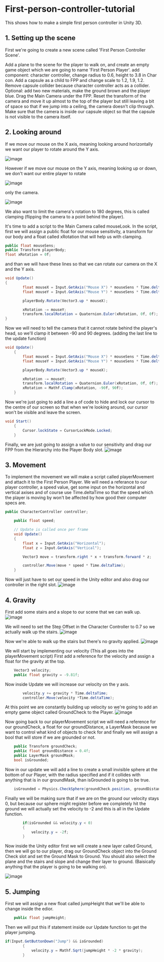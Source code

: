 # First-person-controller-tutorial

This shows how to make a simple first person controller in Unity 3D.

## 1. Setting up the scene

First we're going to create a new scene called 'First Person Controller Scene'.

Add a plane to the scene for the player to walk on, and create an empty game object which we are going to name 'First Person Player'.
add component: character controller, change radius to 0.6, height to 3.8 in Char con.
Add a capsule as a child to FPP and change scale to 1.2, 1.9, 1.2. Remove capsule collider because character controller acts as a collider.
Optional: add two new materials, make the ground brown and the player blue.
Drag the Main Camera under the FPP. Reset the transform of the camera and move it up almost to the top of the player but still leaving a bit of space so that if we jump into a ceiling, the camera doesn't clip through. Make sure that the camera is inside our capsule object so that the capsule is not visible to the camera itself.

## 2. Looking around

If we move our mouse on the X axis, meaning looking around horizontally we want our player to rotate around the Y axis.

![image](https://user-images.githubusercontent.com/79841064/195070189-b084a72a-4ccb-40ef-92bc-111cef569c98.png)

However if we move our mouse on the Y axis, meaning looking up or down, we don't want our entire player to rotate

![image](https://user-images.githubusercontent.com/79841064/195070828-61cf84f0-f0d2-41d2-afac-dd3dd6e18b33.png) 

only the camera.

![image](https://user-images.githubusercontent.com/79841064/195071112-8c679eaa-0267-4c59-920c-b3631f83ccee.png)


We also want to limit the camera's rotation to 180 degrees, this is called clamping (flipping the camera to a point behind the player).

It's time to add a script to the Main Camera called mouseLook.
In  the script, first we will assign a public float for our mouse sensitivity, a transform for our body and a float called xRotation that will help us with clamping.
```.cs
public float mouseSens;
public Transform playerBody;
float xRotation = 0f;
```
and than we will have these lines so that we can rotate our camera on the X and the Y axis.
```.cs
void Update()
{
        float mouseX = Input.GetAxis("Mouse X") * mouseSens * Time.deltaTime;
        float mouseY = Input.GetAxis("Mouse Y") * mouseSens * Time.deltaTime;

        playerBody.Rotate(Vector3.up * mouseX);

        xRotation -= mouseY;
        transform.localRotation = Quaternion.Euler(xRotation, 0f, 0f);
}        
```
Now we will need to tell the camera that it cannot rotate behind the player's head, so we'll clamp it between -90 and 90 degrees. (adding the last line to the update function)
```.cs
void Update()
    {
        float mouseX = Input.GetAxis("Mouse X") * mouseSens * Time.deltaTime;
        float mouseY = Input.GetAxis("Mouse Y") * mouseSens * Time.deltaTime;

        playerBody.Rotate(Vector3.up * mouseX);

        xRotation -= mouseY;
        transform.localRotation = Quaternion.Euler(xRotation, 0f, 0f);
        xRotation = Mathf.Clamp(xRotation, -90f, 90f);
    }
```
Now we're just going to add a line a of code to hide and lock our cursor to the centre of our screen so that when we're looking around, our cursor won't be visible and leave the screen.
```.cs
void Start()
    {
        Cursor.lockState = CursorLockMode.Locked;
    }
```
Finally, we are just going to assign a value to our sensitivity and drag our FPP from the Hierarchy into the Player Body slot.
![image](https://user-images.githubusercontent.com/79841064/196407291-10a7c1a9-7738-4399-a90f-b8b1bfd2d1fa.png)

## 3. Movement

To implement the movement we will make a script called playerMovement and attach it to the First Person Player. We will need a referance to our player controller, a speed value, get some input on the horizontal and vertical axises and of course use Time.deltaTime so that the speed which the player is moving by won't be affected by how good their computer specs are.
```cs
public CharacterController controller;

    public float speed;

    // Update is called once per frame
    void Update()
    {
        float x = Input.GetAxis("Horizontal");
        float z = Input.GetAxis("Vertical");

        Vector3 move = transform.right * x + transform.forward * z;

        controller.Move(move * speed * Time.deltaTime);
    }
```
Now will just have to set our speed in the Unity editor and also drag our controller in the right slot. ![image](https://user-images.githubusercontent.com/79841064/197738582-ae32bcb1-c675-4d2e-9f34-c691db7c2cb8.png)

## 4. Gravity

First add some stairs and a slope to our scene that we can walk up.
![image](https://user-images.githubusercontent.com/79841064/197741693-d4f07430-1e89-4f03-ada4-9c6dbaa87146.png)

We will need to set the Step Offset in the Character Controller to 0.7 so we actually walk up the stairs.
![image](https://user-images.githubusercontent.com/79841064/197742133-03d9e58a-b29a-49c8-85bf-709d50b6cf13.png)

Now we're able to walk up the stairs but there's no gravity applied.
![image](https://user-images.githubusercontent.com/79841064/197742768-44629be9-7fa5-462f-8827-92af1f407cd0.png)

We will start by implementing our velocity (This all goes into the playerMovement script)
First add a reference for the velocity and  assign a float for the gravity at the top.
```cs
    Vector3 velocity;
    public float gravity = -9.81f;
```
Now inside Update we will increase our velocity on the y axis.
```cs
        velocity.y += gravity * Time.deltaTime;
        controller.Move(velocity *Time.deltaTime);
```
At this point we are constantly building up velocity so we're going to add an empty game object called GroundCheck to the Player.
![image](https://user-images.githubusercontent.com/79841064/197746491-3dba82da-f618-45ba-b194-dd01692a78df.png)

Now going back to our playerMovement script we will need a reference for our groundCheck, a float for our groundDistance, a LayerMask because we want to control what kind of objects to check for and finally we will assign a bool that will store if we are grounded or not.
```cs
    public Transform groundCheck;
    public float groundDistance = 0.4f;
    public LayerMask groundMask;
    bool isGrounded;
```
Now in our update we will add a line to create a small invisible sphere at the bottom of our Player, with the radius specified and if it collides with anything that is in our groundMask, than isGrounded is going to be true.
```cs
    isGrounded = Physics.CheckSphere(groundCheck.position, groundDistance, groundMask);
```
Finally we will be making sure that if we are on the ground our velocity stays 0, but because our sphere might register before we completely hit the ground we will actually set the velocity to -2 and this is all in the Update function.

```cs
        if(isGrounded && velocity.y < 0)
        {
            velocity.y = -2f;
        }
```
Now inside the Unity editor first we will create a new layer called Ground, then we will go to our player, drag our GroundCheck object into the Ground Check slot and set the Ground Mask to Ground. You should also select the plane and the stairs and slope and change their layer to ground. (Baisically anything that the player is going to be walking on).

![image](https://user-images.githubusercontent.com/79841064/197752676-e9c15d3f-0437-400a-9aff-eae3e87e7523.png)

## 5. Jumping

First we will assign a new float called jumpHeight that we'll be able to change inside the edior.
```cs
    public float jumpHeight;
```
Then we will put this if statement inside our Update function to get the player jumping.
```cs
if(Input.GetButtonDown("Jump") && isGrounded)
        {
            velocity.y = Mathf.Sqrt(jumpHeight * -2 * gravity);
        }
```
